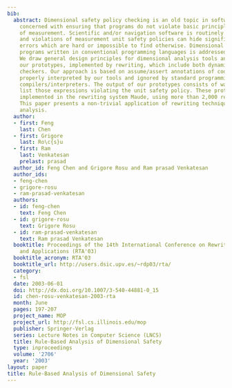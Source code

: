 ```yaml
---
bib:
  abstract: Dimensional safety policy checking is an old topic in software analysis
    concerned with ensuring that programs do not violate basic principles of units
    of measurement. Scientific and/or navigation software is routinely dimensional
    and violations of measurement unit safety policies can hide significant domain-specific
    errors which are hard or impossible to find otherwise. Dimensional analysis of
    programs written in conventional programming languages is addressed in this paper.
    We draw general design principles for dimensional analysis tools and then discuss
    our prototypes, implemented by rewriting, which include both dynamic and static
    checkers. Our approach is based on assume/assert annotations of code which are
    properly interpreted by our tools and ignored by standard programming language
    compilers/interpreters. The output of our prototypes consists of warnings that
    list those expressions violating the unit safety policy. These prototypes are
    implemented in the rewriting system Maude, using more than 2,000 rewriting rules.
    This paper presents a non-trivial application of rewriting techniques to software
    analysis.
  author:
  - first: Feng
    last: Chen
  - first: Grigore
    last: Ro\c{s}u
  - first: Ram
    last: Venkatesan
    prelast: prasad
  author_id: Feng Chen and Grigore Rosu and Ram prasad Venkatesan
  author_ids:
  - feng-chen
  - grigore-rosu
  - ram-prasad-venkatesan
  authors:
  - id: feng-chen
    text: Feng Chen
  - id: grigore-rosu
    text: Grigore Rosu
  - id: ram-prasad-venkatesan
    text: Ram prasad Venkatesan
  booktitle: Proceedings of the 14th International Conference on Rewriting Techniques
    and Applications (RTA'03)
  booktitle_acronym: RTA'03
  booktitle_url: http://users.dsic.upv.es/~rdp03/rta/
  category:
  - fsl
  date: 2003-06-01
  doi: http://dx.doi.org/10.1007/3-540-44881-0_15
  id: chen-rosu-venkatesan-2003-rta
  month: June
  pages: 197-207
  project_name: MOP
  project_url: http://fsl.cs.illinois.edu/mop
  publisher: Springer-Verlag
  series: Lecture Notes in Computer Science (LNCS)
  title: Rule-Based Analysis of Dimensional Safety
  type: inproceedings
  volume: '2706'
  year: '2003'
layout: paper
title: Rule-Based Analysis of Dimensional Safety
---
```

